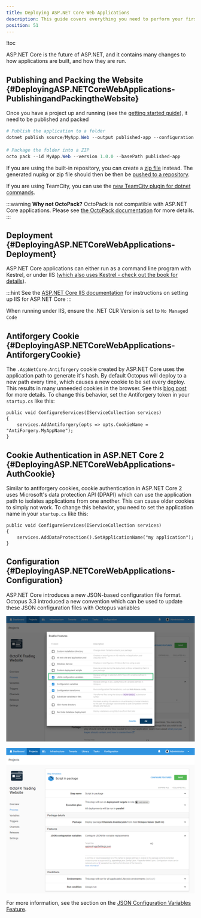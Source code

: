 ```yaml
---
title: Deploying ASP.NET Core Web Applications
description: This guide covers everything you need to perform your first ASP.NET Core webapp deployment.
position: 51
---
```


!toc

ASP.NET Core is the future of ASP.NET, and it contains many changes to how applications are built, and how they are run.

## Publishing and Packing the Website {#DeployingASP.NETCoreWebApplications-PublishingandPackingtheWebsite}

Once you have a project up and running (see the [getting started guide](https://docs.asp.net/en/latest/getting-started.html)), it need to be published and packed

```powershell
# Publish the application to a folder
dotnet publish source/MyApp.Web --output published-app --configuration Release

# Package the folder into a ZIP
octo pack --id MyApp.Web --version 1.0.0 --basePath published-app
```

If you are using the built-in repository, you can create a [zip file](/docs/packaging-applications/creating-packages/creating-zip-packages.md) instead. The generated nupkg or zip file should then be then be [pushed to a repository](/docs/packaging-applications/package-repositories/index.md).

If you are using TeamCity, you can use the [new TeamCity plugin for dotnet commands](https://github.com/JetBrains/teamcity-dnx-plugin).

:::warning
**Why not OctoPack?**
OctoPack is not compatible with ASP.NET Core applications. Please see [the OctoPack documentation](/docs/packaging-applications/creating-packages/nuget-packages/using-octopack/index.md#UsingOctoPack-UsingNETCore) for more details.
:::

## Deployment {#DeployingASP.NETCoreWebApplications-Deployment}

ASP.NET Core applications can either run as a command line program with Kestrel, or under IIS ([which also uses Kestrel - check out the book for details](https://leanpub.com/aspnetdeployment)).

:::hint
See the [ASP.NET Core IIS documentation](https://docs.asp.net/en/latest/publishing/iis.html#install-the-http-platform-handler) for instructions on setting up IIS for ASP.NET Core
:::

When running under IIS, ensure the .NET CLR Version is set to `No Managed Code`

## Antiforgery Cookie {#DeployingASP.NETCoreWebApplications-AntiforgeryCookie}

The `.AspNetCore.Antiforgery` cookie created by ASP.NET Core uses the application path to generate it's hash. By default Octopus will deploy to a new path every time, which causes a new cookie to be set every deploy. This results in many unneeded cookies in the browser. See this [blog post](http://blog.novanet.no/a-pile-of-anti-forgery-cookies/) for more details. To change this behavior, set the Antiforgery token in your `startup.cs` like this:

```
public void ConfigureServices(IServiceCollection services)
{
    services.AddAntiforgery(opts => opts.CookieName = "AntiForgery.MyAppName");
}
```

## Cookie Authentication in ASP.NET Core 2 {#DeployingASP.NETCoreWebApplications-AuthCookie}

Similar to antiforgery cookies, cookie authentication in ASP.NET Core 2 uses Microsoft's data protection API (DPAPI) which can use the application path to isolates applications from one another.  This can cause older cookies to simply not work. To change this behavior, you need to set the application name in your `startup.cs` like this:

```
public void ConfigureServices(IServiceCollection services)
{
    services.AddDataProtection().SetApplicationName("my application");
}
```

## Configuration {#DeployingASP.NETCoreWebApplications-Configuration}

ASP.NET Core introduces a new JSON-based configuration file format. Octopus 3.3 introduced a new convention which can be used to update these JSON configuration files with Octopus variables

![Feature Configuration](5275655.png "width=500")

![JSON variable subsitute](5275656.png "width=500")

For more information, see the section on the [JSON Configuration Variables Feature](/docs/deployment-examples/deploying-asp.net-core-web-applications/json-configuration-variables-feature.md).
